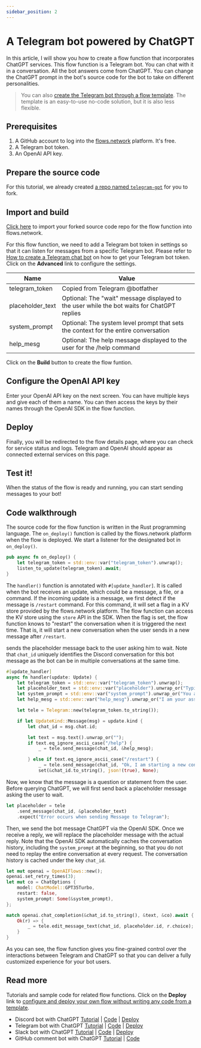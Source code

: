 ```yaml
---
sidebar_position: 2
---
```


# A Telegram bot powered by ChatGPT

In this article, I will show you how to create a flow function that incorporates ChatGPT services. This flow function is a Telegram bot.
You can chat with it in a conversation. All the bot answers come from ChatGPT. You can change the ChatGPT prompt in the bot's source code
for the bot to take on different personalities. 

> You can also [create the Telegram bot through a flow template](../getting-started-template/telegram-chatgpt). The template is an easy-to-use no-code solution, but it is also less flexible.

## Prerequisites

 1. A GitHub account to log into the [flows.network](https://flows.network/) platform. It's free.
 2. A Telegram bot token.
 3. An OpenAI API key.

## Prepare the source code

For this tutorial, we already created [a repo named `telegram-gpt`](https://github.com/flows-network/telegram-chatgpt/) for you to fork.

## Import and build

[Click here](https://flows.network/flow/new) to import your forked source code repo for the flow function into flows.network.

For this flow function, we need to add a Telegram bot token in settings so that it can listen for messages from a specific Telegram bot.
Please refer to [How to create a Telegram chat bot](https://flows.network/blog/telegram-token) on how to get your Telegram bot token.
Click on the **Advanced** link to configure the settings.

| Name             | Value                                                                                       |
| ---------------- | ------------------------------------------------------------------------------------------- |
| telegram_token   | Copied from Telegram @botfather                                                             |
| placeholder_text | Optional: The "wait" message displayed to the user while the bot waits for ChatGPT replies  |
| system_prompt    | Optional: The system level prompt that sets the context for the entire conversation         |
| help_mesg        | Optional: The help message displayed to the user for the /help command                      |


Click on the **Build** button to create the flow funtion.

## Configure the OpenAI API key

Enter your OpenAI API key on the next screen. You can have multiple keys and give each of them a name. You can 
then access the keys by their names through the OpenAI SDK in the flow function.

## Deploy

Finally, you will be redirected to the flow details page, where you can check for
service status and logs.
Telegram and OpenAI should appear as connected external services on this page.

## Test it!

When the status of the flow is ready and running, you can start sending messages to your bot!

## Code walkthrough

The source code for the flow function is written in the Rust programming language. 
The `on_deploy()` function is called by the flows.network platform when the flow is deployed. We start a listener for
the designated bot in `on_deploy()`.

```rust
pub async fn on_deploy() {
    let telegram_token = std::env::var("telegram_token").unwrap();
    listen_to_update(telegram_token).await;
}
```

The `handler()` function is annotated with `#[update_handler]`. It is called when the bot receives an update, which could be a message, a file, or a command. 
If the incoming update is a message, we first 
detect if the message is `/restart` command. For this command, it will set a flag in a KV store provided by the
flows.network platform. The flow function can access the KV store using the `store` API in the SDK.
When the flag is set, the flow function knows to "restart" the conversation when it is triggered the next time.
That is, it will start a new conversation when the user sends in a new message after `/restart`.

sends
the placeholder message back to the user asking him to wait.
Note that `chat_id` uniquely identifies the Discord conversation for this bot message
as the bot can be in multiple conversations at the same time.

```rust
#[update_handler]
async fn handler(update: Update) {
    let telegram_token = std::env::var("telegram_token").unwrap();
    let placeholder_text = std::env::var("placeholder").unwrap_or("Typing ...".to_string());
    let system_prompt = std::env::var("system_prompt").unwrap_or("You are a helpful assistant answering questions on Telegram.".to_string());
    let help_mesg = std::env::var("help_mesg").unwrap_or("I am your assistant on Telegram. Ask me any question! To start a new conversation, type the /restart command.".to_string());

    let tele = Telegram::new(telegram_token.to_string());

    if let UpdateKind::Message(msg) = update.kind {
        let chat_id = msg.chat.id;

        let text = msg.text().unwrap_or("");
        if text.eq_ignore_ascii_case("/help") {
            _ = tele.send_message(chat_id, &help_mesg);

        } else if text.eq_ignore_ascii_case("/restart") {
            _ = tele.send_message(chat_id, "Ok, I am starting a new conversation.");
            set(&chat_id.to_string(), json!(true), None);
```

Now, we know that the message is a question or statement from the user. Before querying ChatGPT, we will first send back a placeholder
message asking the user to wait.

```rust
let placeholder = tele
    .send_message(chat_id, &placeholder_text)
    .expect("Error occurs when sending Message to Telegram");
```

Then, we send the bot message ChatGPT via the OpenAI SDK. Once we receive a reply, we will replace the placeholder message
with the actual reply. Note that the OpenAI SDK automatically caches the conversation history,
including the `system_prompt` at the beginning, so that you do not need to replay the entire conversation at every request.
The conversation history is cached under the key `chat_id`.

```rust
let mut openai = OpenAIFlows::new();
openai.set_retry_times(3);
let mut co = ChatOptions {
    model: ChatModel::GPT35Turbo,
    restart: false,
    system_prompt: Some(&system_prompt),
};

match openai.chat_completion(&chat_id.to_string(), &text, &co).await {
    Ok(r) => {
        _ = tele.edit_message_text(chat_id, placeholder.id, r.choice);
    }
}
```

As you can see, the flow function gives you fine-grained control over the interactions between Telegram and ChatGPT
so that you can deliver a fully customized experience for your bot users.

## Read more

Tutorials and sample code for related flow functions. Click on the **Deploy** link to [configure and deploy your own flow without writing any code from a template](../getting-started-template).

* Discord bot with ChatGPT [Tutorial](discord-gpt) | [Code](https://github.com/flows-network/discord-chatgpt/) | [Deploy](https://flows.network/flow/createByTemplate/discord-chatgpt)
* Telegram bot with ChatGPT [Tutorial](telegram-gpt) | [Code](https://github.com/flows-network/telegram-gpt) | [Deploy](https://flows.network/flow/createByTemplate/Telegram-ChatGPT)
* Slack bot with ChatGPT [Tutorial](slack-gpt) | [Code](https://github.com/flows-network/slack-chatgpt) | [Deploy](https://flows.network/flow/createByTemplate/Slack-Chatgpt)
* GitHub comment bot with ChatGPT [Tutorial](github-gpt) | [Code](https://github.com/flows-network/chatgpt-github-app)

